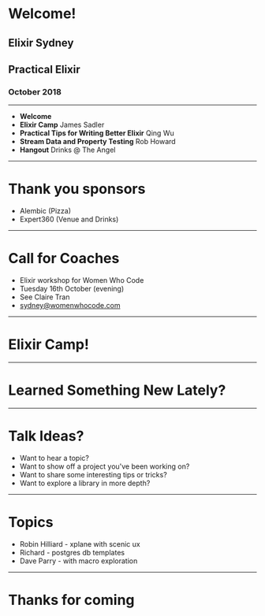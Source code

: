 # Welcome!

## Elixir Sydney

## Practical Elixir

### October 2018

---

* **Welcome**
* **Elixir Camp** James Sadler
* **Practical Tips for Writing Better Elixir** Qing Wu
* **Stream Data and Property Testing** Rob Howard
* **Hangout** Drinks @ The Angel

---

# Thank you sponsors

- Alembic (Pizza)
- Expert360 (Venue and Drinks)

---
# Call for Coaches

- Elixir workshop for Women Who Code
- Tuesday 16th October (evening)
- See Claire Tran
- sydney@womenwhocode.com

---

# Elixir Camp!

---

# Learned Something New Lately?

---

# Talk Ideas?

* Want to hear a topic?
* Want to show off a project you've been working on?
* Want to share some interesting tips or tricks?
* Want to explore a library in more depth?

---

# Topics

- Robin Hilliard - xplane with scenic ux
- Richard - postgres db templates
- Dave Parry - with macro exploration


---

# Thanks for coming
